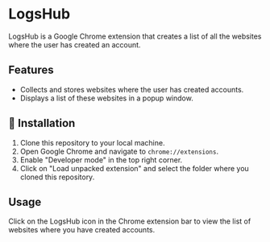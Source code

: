# LogsHub

LogsHub is a Google Chrome extension that creates a list of all the websites where the user has created an account.

## Features

- Collects and stores websites where the user has created accounts.
- Displays a list of these websites in a popup window.

## 🚀 Installation

1. Clone this repository to your local machine.
2. Open Google Chrome and navigate to `chrome://extensions`.
3. Enable "Developer mode" in the top right corner.
4. Click on "Load unpacked extension" and select the folder where you cloned this repository.

## Usage

Click on the LogsHub icon in the Chrome extension bar to view the list of websites where you have created accounts.
